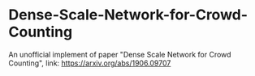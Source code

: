# Dense-Scale-Network-for-Crowd-Counting
An unofficial implement of paper "Dense Scale Network for Crowd Counting", link: https://arxiv.org/abs/1906.09707

